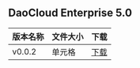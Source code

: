 ## DaoCloud Enterprise 5.0

|  版本名称   | 文件大小  | 下载  |
|  ----  | ----  | ----  |
| v0.0.2  | 单元格 | [下载](https://qiniu-download-public.daocloud.io/DaoCloud_Enterprise/dce5) |
